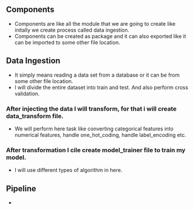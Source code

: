 ## Components

- Components are like all the module that we are going to create like initally we create process called data ingestion.
- Components can be created as package and it can also exported like it can be imported to some other file location.

## Data Ingestion
- It simply means reading a data set from a database or it can be from some other file location. 
- I will divide the entire dataset into train and test. And also perform cross validation.

### After injecting the data I will transform, for that i will create data_transform file.
- We will perform here task like converting categorical features into numerical features, handle one_hot_coding, handle label_encoding etc.

### After transformation I cile create model_trainer file to train my model.
- I will use different types of algorithm in here.


## Pipeline
- 



